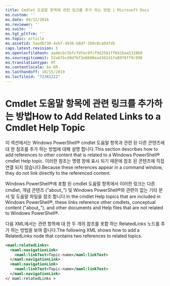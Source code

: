 ```yaml
---
title: Cmdlet 도움말 항목에 관련 링크를 추가 하는 방법 | Microsoft Docs
ms.custom: ''
ms.date: 09/12/2016
ms.reviewer: ''
ms.suite: ''
ms.tgt_pltfrm: ''
ms.topic: article
ms.assetid: 5aadb730-4eb7-4936-b8df-3b0c0ca04fd5
caps.latest.revision: 5
ms.openlocfilehash: aa46cbc5bfcfdfec9fcf9d2581ff641baa532860
ms.sourcegitcommit: 52a67bcd9d7bf3e8600ea4302d1fa8970ff9c998
ms.translationtype: MT
ms.contentlocale: ko-KR
ms.lasthandoff: 10/15/2019
ms.locfileid: "72361222"
---
```

# <a name="how-to-add-related-links-to-a-cmdlet-help-topic"></a><span data-ttu-id="196f7-102">Cmdlet 도움말 항목에 관련 링크를 추가하는 방법</span><span class="sxs-lookup"><span data-stu-id="196f7-102">How to Add Related Links to a Cmdlet Help Topic</span></span>

<span data-ttu-id="196f7-103">이 섹션에서는 Windows PowerShell® cmdlet 도움말 항목과 관련 된 다른 콘텐츠에 대 한 참조를 추가 하는 방법에 대해 설명 합니다.</span><span class="sxs-lookup"><span data-stu-id="196f7-103">This section describes how to add references to other content that is related to a Windows PowerShell® cmdlet Help topic.</span></span> <span data-ttu-id="196f7-104">이러한 참조는 명령 창에 표시 되기 때문에 참조 된 콘텐츠에 직접 연결 되지 않습니다.</span><span class="sxs-lookup"><span data-stu-id="196f7-104">Because these references appear in a command window, they do not link directly to the referenced content.</span></span>

<span data-ttu-id="196f7-105">Windows PowerShell®에 포함 된 cmdlet 도움말 항목에서 이러한 링크는 다른 cmdlet, 개념 콘텐츠 ("about_") 및 Windows PowerShell®와 관련이 없는 기타 문서 및 도움말 파일을 참조 합니다.</span><span class="sxs-lookup"><span data-stu-id="196f7-105">In the cmdlet Help topics that are included in Windows PowerShell®, these links reference other cmdlets, conceptual content ("about_"), and other documents and Help files that are not related to Windows PowerShell®.</span></span>

<span data-ttu-id="196f7-106">다음 XML에서는 관련 항목에 대 한 두 개의 참조를 포함 하는 RelatedLinks 노드를 추가 하는 방법을 보여 줍니다.</span><span class="sxs-lookup"><span data-stu-id="196f7-106">The following XML shows how to add a RelatedLinks node that contains two references to related topics.</span></span>

```xml
<maml:relatedLinks>
  <maml:navigationLink>
    <maml:linkText>Topic-name</maml:linkText>
  </maml:navigationLink>
  <maml:navigationLink>
    <maml:linkText>Topic-name</maml:linkText>
  </maml:navigationLink>
</ maml:relatedLinks >
```



